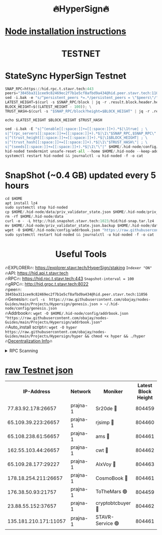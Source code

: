 <h1 align="center"> 🔥HyperSign🔥</h1>

[Node installation instructions](https://github.com/obajay/nodes-Guides/tree/main/Projects/Hypersign)
=

<h1 align="center"> TESTNET</h1>

# StateSync HyperSign Testnet
```python
SNAP_RPC=https://hid.rpc.t.stavr.tech:443
peers="3845ba311cee9c82469ec2f7b1e5cf8afbd9a434@hid.peer.stavr.tech:11056"
sed -i.bak -e "s/^persistent_peers *=.*/persistent_peers = \"$peers\"/" $HOME/.hid-node/config/config.toml
LATEST_HEIGHT=$(curl -s $SNAP_RPC/block | jq -r .result.block.header.height); \
BLOCK_HEIGHT=$((LATEST_HEIGHT - 100)); \
TRUST_HASH=$(curl -s "$SNAP_RPC/block?height=$BLOCK_HEIGHT" | jq -r .result.block_id.hash)

echo $LATEST_HEIGHT $BLOCK_HEIGHT $TRUST_HASH

sed -i.bak -E "s|^(enable[[:space:]]+=[[:space:]]+).*$|\1true| ; \
s|^(rpc_servers[[:space:]]+=[[:space:]]+).*$|\1\"$SNAP_RPC,$SNAP_RPC\"| ; \
s|^(trust_height[[:space:]]+=[[:space:]]+).*$|\1$BLOCK_HEIGHT| ; \
s|^(trust_hash[[:space:]]+=[[:space:]]+).*$|\1\"$TRUST_HASH\"| ; \
s|^(seeds[[:space:]]+=[[:space:]]+).*$|\1\"\"|" $HOME/.hid-node/config/config.toml
hid-noded tendermint unsafe-reset-all --home $HOME/.hid-node --keep-addr-book
systemctl restart hid-noded && journalctl -u hid-noded -f -o cat
```
# SnapShot (~0.4 GB) updated every 5 hours
```python
cd $HOME
apt install lz4
sudo systemctl stop hid-noded
cp $HOME/.hid-node/data/priv_validator_state.json $HOME/.hid-node/priv_validator_state.json.backup
rm -rf $HOME/.hid-node/data
curl -o - -L http://hid.snapshot.stavr.tech:1023/hid/hid-snap.tar.lz4 | lz4 -c -d - | tar -x -C $HOME/.hid-node --strip-components 2
mv $HOME/.hid-node/priv_validator_state.json.backup $HOME/.hid-node/data/priv_validator_state.json
wget -O $HOME/.hid-node/config/addrbook.json "https://raw.githubusercontent.com/obajay/nodes-Guides/main/Projects/Hypersign/addrbook.json"
sudo systemctl restart hid-noded && journalctl -u hid-noded -f -o cat
```

 <h1 align="center"> Useful Tools</h1>

🔥EXPLORER🔥:      https://explorer.stavr.tech/HyperSign/staking        `Indexer "ON"` \
🔥API:             https://hid.api.t.stavr.tech \
🔥RPC🔥:           https://hid.rpc.t.stavr.tech:443              `Snapshot-interval = 100` \
🔥gRPC🔥:          http://hid.grpc.t.stavr.tech:8022 \
🔥peer🔥:          `3845ba311cee9c82469ec2f7b1e5cf8afbd9a434@hid.peer.stavr.tech:11056` \
🔥Genesis🔥:     ```curl -s  https://raw.githubusercontent.com/obajay/nodes-Guides/main/Projects/Hypersign/genesis.json > ~/.hid-node/config/genesis.json``` \
🔥Addrbook🔥:    ```wget -O $HOME/.hid-node/config/addrbook.json "https://raw.githubusercontent.com/obajay/nodes-Guides/main/Projects/Hypersign/addrbook.json"``` \
🔥Auto_install script🔥: ```wget -O hyper https://raw.githubusercontent.com/obajay/nodes-Guides/main/Projects/Hypersign/hyper && chmod +x hyper && ./hyper``` \
🔥[Decentralization Info](https://github.com/obajay/StateSync-snapshots/tree/main/Projects/Hypersign/Decentralization)🔥

<details>
<summary>RPC Scanning</summary>

<h2 align="center"> We scan nodes in real time every 4 hours. And we provide the final result of RPC endpoints.
We cannot influence the operation of these nodes in any way. </h2>


```python
If Voting Power is higher than 0 --> then the Node is a validator of the network and may be subject to attack and be a potential threat to the chain.
```
```python
We marked such validators with a red symbol
```

</details>

[raw Testnet json](https://rpc-check.hypert.stavr.tech/hypert/rpc-hypert-result.json)
=

<table><tr><th>IP-Address</th><th>Network</th><th>Moniker</th><th>Latest Block Height</th><th>Earliest Block Height</th><th>Catching Up</th><th>Tx Index</th><th>Voting Power</th><th>Scan Time</th></tr><tr><td>77.83.92.178:26657</td><td>prajna-1</td><td>Sr20de 🔴</td><td>804459</td><td>1</td><td>False</td><td>on</td><td>1080256</td><td>2024-02-10T23:44:37.313682458UTC</td></tr><tr><td>65.109.39.223:26657</td><td>prajna-1</td><td>rjsimp 🔴</td><td>804460</td><td>1</td><td>False</td><td>on</td><td>1172057</td><td>2024-02-10T23:44:40.779544816UTC</td></tr><tr><td>65.108.238.61:56657</td><td>prajna-1</td><td>ams 🔴</td><td>804461</td><td>1</td><td>False</td><td>on</td><td>1210597</td><td>2024-02-10T23:44:47.761481098UTC</td></tr><tr><td>162.55.103.44:26657</td><td>prajna-1</td><td>cwt 🔴</td><td>804462</td><td>1</td><td>False</td><td>on</td><td>989833</td><td>2024-02-10T23:44:50.357729284UTC</td></tr><tr><td>65.109.28.177:29227</td><td>prajna-1</td><td>AlxVoy 🔴</td><td>804463</td><td>1</td><td>False</td><td>on</td><td>1073855</td><td>2024-02-10T23:44:59.230389494UTC</td></tr><tr><td>178.18.254.211:26657</td><td>prajna-1</td><td>CosmoBook 🔴</td><td>804461</td><td>108201</td><td>False</td><td>on</td><td>990495</td><td>2024-02-10T23:44:47.419624704UTC</td></tr><tr><td>176.38.50.93:21757</td><td>prajna-1</td><td>ToTheMars 🟢</td><td>804459</td><td>635201</td><td>False</td><td>on</td><td>0</td><td>2024-02-10T23:44:38.422089063UTC</td></tr><tr><td>23.88.55.152:37657</td><td>prajna-1</td><td>cryptobtcbuyer 🔴</td><td>804462</td><td>704462</td><td>False</td><td>on</td><td>1196283</td><td>2024-02-10T23:44:50.645830975UTC</td></tr><tr><td>135.181.210.171:11057</td><td>prajna-1</td><td>STAVR-Service 🟢</td><td>804461</td><td>802801</td><td>False</td><td>on</td><td>0</td><td>2024-02-10T23:44:48.079468382UTC</td></tr></table>
